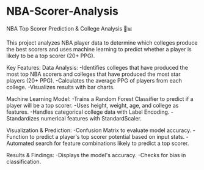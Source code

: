 # NBA-Scorer-Analysis
NBA Top Scorer Prediction &amp; College Analysis 🏀📊

This project analyzes NBA player data to determine which colleges produce the best scorers and uses machine learning to predict whether a player is likely to be a top scorer (20+ PPG).

Key Features:
 Data Analysis:
  -Identifies colleges that have produced the most top NBA scorers and colleges that have produced the most star players (20+ PPG).
  -Calculates the average PPG of players from each college.
  -Visualizes results with bar charts.

 Machine Learning Model:
  -Trains a Random Forest Classifier to predict if a player will be a top scorer.
  -Uses height, weight, age, and college as features.
  -Handles categorical college data with Label Encoding.
  -Standardizes numerical features with StandardScaler.
  
 Visualization & Prediction:
  -Confusion Matrix to evaluate model accuracy.
  -Function to predict a player's top scorer potential based on input stats.
  -Automated search for feature combinations likely to predict a top scorer.

 Results & Findings:
  -Displays the model's accuracy.
  -Checks for bias in classification.
